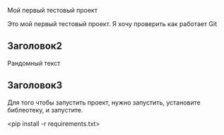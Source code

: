 Мой первый тестовый проект

Это мой первый тестовый проект. Я хочу проверить как работает Git

## Заголовок2

Рандомный текст

## Заголовок3

Для того чтобы запустить проект, нужно запустить, установите
библеотеку, и запустите.

<pip install -r requirements.txt>